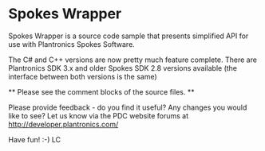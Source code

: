 Spokes Wrapper
==============

Spokes Wrapper is a source code sample that presents simplified API for
use with Plantronics Spokes Software.

The C# and C++ versions are now pretty much feature complete.
There are Plantronics SDK 3.x and older Spokes SDK 2.8 versions available 
(the interface between both versions is the same)

** Please see the comment blocks of the source files. **

Please provide feedback - do you find it useful?
Any changes you would like to see? Let us know via the PDC
website forums at 
http://developer.plantronics.com/

Have fun! :-)
LC
